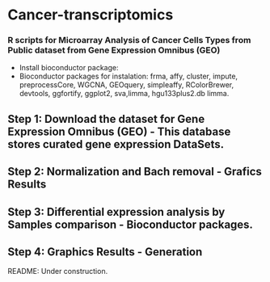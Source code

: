# Cancer-transcriptomics

###  R scripts for Microarray Analysis of Cancer Cells Types from Public dataset from Gene Expression Omnibus (GEO)
   
   - Install bioconductor package: 
   - Bioconductor packages for instalation: frma, affy, cluster, impute, preprocessCore, WGCNA, GEOquery, simpleaffy, RColorBrewer, devtools,
     ggfortify, ggplot2, sva,limma, hgu133plus2.db limma.

## Step 1: Download the dataset for Gene Expression Omnibus (GEO) - This database stores curated gene expression DataSets.
## Step 2: Normalization and Bach removal - Grafics Results
## Step 3: Differential expression analysis by Samples comparison - Bioconductor packages.
## Step 4: Graphics Results - Generation

README: Under construction.
